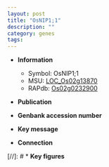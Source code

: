 ```yaml
---
layout: post
title: "OsNIP1;1"
description: ""
category: genes
tags: 
---
```


* **Information**  
    + Symbol: OsNIP1;1  
    + MSU: [LOC_Os02g13870](http://rice.uga.edu/cgi-bin/ORF_infopage.cgi?orf=LOC_Os02g13870)  
    + RAPdb: [Os02g0232900](http://rapdb.dna.affrc.go.jp/viewer/gbrowse_details/irgsp1?name=Os02g0232900)  

* **Publication**  

* **Genbank accession number**  

* **Key message**  

* **Connection**  

[//]: # * **Key figures**  


